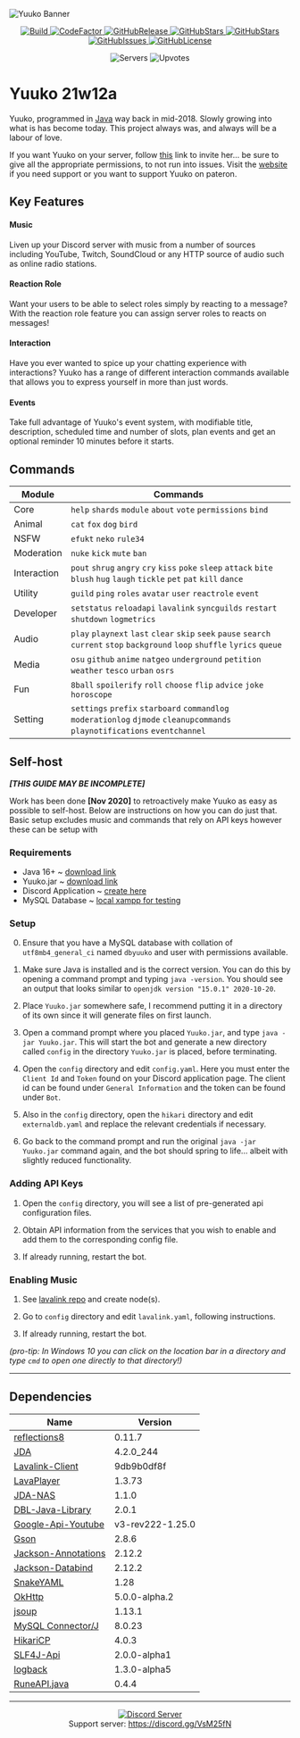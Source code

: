 ![Yuuko Banner](https://i.imgur.com/3Aihicb.jpg)

<p align="center">
    <a href="https://github.com/Yuwuko/Yuuko/actions/workflows/gradle.yml">
        <img alt="Build" src="https://github.com/Yuwuko/Yuuko/actions/workflows/gradle.yml/badge.svg">
    </a>
    <a href="https://www.codefactor.io/repository/github/yuwuko/yuuko">
        <img alt="CodeFactor" src="https://www.codefactor.io/repository/github/yuwuko/yuuko/badge">
    </a>
    <a href="https://github.com/Yuuko-oh/Yuuko">
        <img alt="GitHubRelease" src="https://img.shields.io/github/release/Yuuko-oh/Yuuko.svg">
    </a>
    <a href="https://github.com/Yuuko-oh/Yuuko/stargazers">
        <img alt="GitHubStars" src="https://img.shields.io/github/stars/Yuuko-oh/Yuuko.svg">
    </a>
    <a href="https://github.com/Yuuko-oh/Yuuko/forks">
        <img alt="GitHubStars" src="https://img.shields.io/github/forks/Yuuko-oh/Yuuko.svg">
    </a>
    <a href="https://github.com/Yuuko-oh/Yuuko/issues">
        <img alt="GitHubIssues" src="https://img.shields.io/github/issues/Yuuko-oh/Yuuko.svg">
    </a>
    <a href="https://github.com/Yuuko-oh/Yuuko/blob/master/LICENSE">
        <img alt="GitHubLicense" src="https://img.shields.io/github/license/Yuuko-oh/Yuuko.svg">
    </a>
</p>

<p align="center">
    <img alt="Servers" src="https://top.gg/api/widget/servers/420682957007880223.svg">
    <img alt="Upvotes" src="https://top.gg/api/widget/upvotes/420682957007880223.svg">
</p>

# Yuuko 21w12a

Yuuko, programmed in [Java](https://www.oracle.com/uk/java/index.html) way back in mid-2018. Slowly growing into what is has become today. This project always was, and always will be a labour of love.

If you want Yuuko on your server, follow [this](https://discordapp.com/oauth2/authorize?client_id=420682957007880223&permissions=8&scope=bot) link to invite her... be sure to give all the appropriate permissions, to not run into issues. Visit the [website](https://yuwuko.github.io) if you need support or you want to support Yuuko on pateron.

## Key Features

#### Music
Liven up your Discord server with music from a number of sources including YouTube, Twitch, SoundCloud or any HTTP source of audio such as online radio stations.

#### Reaction Role
Want your users to be able to select roles simply by reacting to a message? With the reaction role feature you can assign server roles to reacts on messages!

#### Interaction
Have you ever wanted to spice up your chatting experience with interactions? Yuuko has a range of different interaction commands available that allows you to express yourself in more than just words.

#### Events
Take full advantage of Yuuko's event system, with modifiable title, description, scheduled time and number of slots, plan events and get an optional reminder 10 minutes before it starts.

## Commands

| Module      | Commands                                                                                                                        | 
| ----------- | ------------------------------------------------------------------------------------------------------------------------------- |
| Core        | `help` `shards` `module` `about` `vote` `permissions` `bind`                                                                    |
| Animal      | `cat` `fox` `dog` `bird`                                                                                                        |
| NSFW        | `efukt` `neko` `rule34`                                                                                                         |
| Moderation  | `nuke` `kick` `mute` `ban`                                                                                                      |
| Interaction | `pout` `shrug` `angry` `cry` `kiss` `poke` `sleep` `attack` `bite` `blush` `hug` `laugh` `tickle` `pet` `pat` `kill` `dance`    |
| Utility     | `guild` `ping` `roles` `avatar` `user` `reactrole` `event`                                                                      |
| Developer   | `setstatus` `reloadapi` `lavalink` `syncguilds` `restart` `shutdown` `logmetrics`                                               |
| Audio       | `play` `playnext` `last` `clear` `skip` `seek` `pause` `search` `current` `stop` `background` `loop` `shuffle` `lyrics` `queue` |
| Media       | `osu` `github` `anime` `natgeo` `underground` `petition` `weather` `tesco` `urban` `osrs`                                       |
| Fun         | `8ball` `spoilerify` `roll` `choose` `flip` `advice` `joke` `horoscope`                                                         |
| Setting     | `settings` `prefix` `starboard` `commandlog` `moderationlog` `djmode` `cleanupcommands` `playnotifications` `eventchannel`      |

## Self-host 

***[THIS GUIDE MAY BE INCOMPLETE]***

Work has been done **[Nov 2020]** to retroactively make Yuuko as easy as possible to self-host. Below are instructions on how you can do just that. Basic setup excludes music and commands that rely on API keys however these can be setup with

### Requirements
- Java 16+ ~ [download link](https://jdk.java.net/16/)
- Yuuko.jar ~ [download link](https://github.com/Yuuko-oh/Yuuko/raw/master/out/artifacts/yuuko/Yuuko.jar)
- Discord Application ~ [create here](https://discord.com/developers/applications)
- MySQL Database ~ [local xampp for testing](https://www.apachefriends.org/download.html)

### Setup

0) Ensure that you have a MySQL database with collation of `utf8mb4_general_ci` named `dbyuuko` and user with permissions available.

1) Make sure Java is installed and is the correct version. You can do this by opening a command prompt and typing `java -version`. You should see an output that looks similar to `openjdk version "15.0.1" 2020-10-20`.

2) Place `Yuuko.jar` somewhere safe, I recommend putting it in a directory of its own since it will generate files on first launch.

3) Open a command prompt where you placed `Yuuko.jar`, and type `java -jar Yuuko.jar`. This will start the bot and generate a new directory called `config` in the directory `Yuuko.jar` is placed, before terminating.

4) Open the `config` directory and edit `config.yaml`. Here you must enter the `Client Id` and `Token` found on your Discord application page. The client id can be found under `General Information` and the token can be found under `Bot`.

5) Also in the `config` directory, open the `hikari` directory and edit `externaldb.yaml` and replace the relevant credentials if necessary.

6) Go back to the command prompt and run the original `java -jar Yuuko.jar` command again, and the bot should spring to life... albeit with slightly reduced functionality.

### Adding API Keys

1) Open the `config` directory, you will see a list of pre-generated api configuration files.

2) Obtain API information from the services that you wish to enable and add them to the corresponding config file.

3) If already running, restart the bot.

### Enabling Music

1) See [lavalink repo](https://github.com/Frederikam/Lavalink) and create node(s).

2) Go to `config` directory and edit `lavalink.yaml`, following instructions.

3) If already running, restart the bot.

*(pro-tip: In Windows 10 you can click on the location bar in a directory and type `cmd` to open one directly to that directory!)*

---

## Dependencies

| Name                                                            | Version          |
| --------------------------------------------------------------- | ---------------- |
| [reflections8](https://github.com/aschoerk/reflections8)        | 0.11.7           |
| [JDA](https://github.com/DV8FromTheWorld/JDA)                   | 4.2.0_244        |
| [Lavalink-Client](https://github.com/Yuwuko/Lavalink-Client)    | 9db9b0df8f       |
| [LavaPlayer](https://github.com/sedmelluq/lavaplayer)           | 1.3.73           |
| [JDA-NAS](https://github.com/sedmelluq/jda-nas)                 | 1.1.0            |
| [DBL-Java-Library](https://github.com/top-gg/java-sdk)          | 2.0.1            |
| [Google-Api-Youtube](https://github.com/googleapis)             | v3-rev222-1.25.0 |
| [Gson](https://github.com/google/gson)                          | 2.8.6            |
| [Jackson-Annotations](https://github.com/FasterXML/jackson)     | 2.12.2           |
| [Jackson-Databind](https://github.com/FasterXML/jackson)        | 2.12.2           |
| [SnakeYAML](https://github.com/asomov/snakeyaml)                | 1.28             |
| [OkHttp](https://github.com/square/okhttp)                      | 5.0.0-alpha.2    |
| [jsoup](https://github.com/jhy/jsoup)                           | 1.13.1           |
| [MySQL Connector/J](https://github.com/mysql/mysql-connector-j) | 8.0.23           |
| [HikariCP](https://github.com/brettwooldridge/HikariCP)         | 4.0.3            |
| [SLF4J-Api](https://github.com/qos-ch/slf4j)                    | 2.0.0-alpha1     |
| [logback](https://github.com/qos-ch/logback)                    | 1.3.0-alpha5     |
| [RuneAPI.java](https://github.com/BasketBandit/RuneAPI.java)    | 0.4.4            |

---

<p align="center">
  <a href="https://discord.gg/VsM25fN"><img src="https://discordapp.com/api/guilds/368094427089993729/widget.png?style=banner3" alt="Discord Server"></a>
  <br>Support server: <a href="https://discord.gg/VsM25fN">https://discord.gg/VsM25fN</a>
</p>